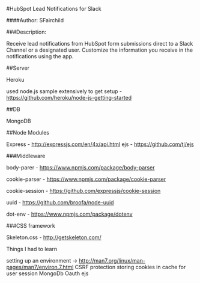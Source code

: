 #HubSpot Lead Notifications for Slack

####Author: SFairchild

###Description: 

Receive lead notifications from HubSpot form submissions direct to a Slack Channel or a designated user.  Customize the information you receive in the notifications using the app.



##Server

Heroku

used node.js sample extensively to get setup - https://github.com/heroku/node-js-getting-started

##DB

MongoDB

##Node Modules

Express - http://expressjs.com/en/4x/api.html
ejs - https://github.com/tj/ejs


###Middleware

body-parer - https://www.npmjs.com/package/body-parser

cookie-parser - https://www.npmjs.com/package/cookie-parser

cookie-session - https://github.com/expressjs/cookie-session

uuid - https://github.com/broofa/node-uuid

dot-env - https://www.npmjs.com/package/dotenv

###CSS framework

Skeleton.css - http://getskeleton.com/

Things I had to learn 

setting up an environment -> http://man7.org/linux/man-pages/man7/environ.7.html
CSRF protection
storing cookies in cache for user session
MongoDb
Oauth
ejs



